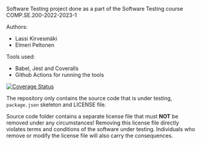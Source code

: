 Software Testing project done as a part of the Software Testing course COMP.SE.200-2022-2023-1

Authors:
- Lassi Kirvesmäki
- Elmeri Peltonen

Tools used:
- Babel, Jest and Coveralls
- Github Actions for running the tools

[![Coverage Status](https://coveralls.io/repos/github/lassijjk/sw-test-project/badge.svg?branch=main)](https://coveralls.io/github/lassijjk/sw-test-project?branch=main)

The repository only contains the source code that is under testing, `package.json` skeleton
and LICENSE file.

Source code folder contains a separate license file that must **NOT** be removed under any circumstances!
Removing this license file directly violates terms and conditions of the software under testing.
Individuals who remove or modify the license file will also carry the consequences.
